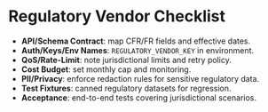 # Regulatory Vendor Checklist

- **API/Schema Contract**: map CFR/FR fields and effective dates.
- **Auth/Keys/Env Names**: `REGULATORY_VENDOR_KEY` in environment.
- **QoS/Rate-Limit**: note jurisdictional limits and retry policy.
- **Cost Budget**: set monthly cap and monitoring.
- **PII/Privacy**: enforce redaction rules for sensitive regulatory data.
- **Test Fixtures**: canned regulatory datasets for regression.
- **Acceptance**: end-to-end tests covering jurisdictional scenarios.
